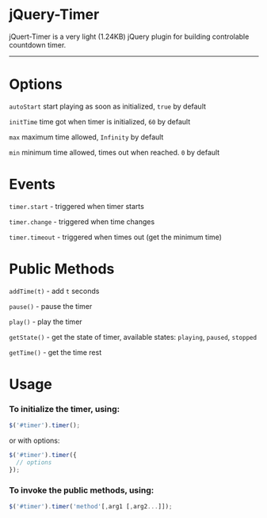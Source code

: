 # jQuery-Timer

jQuert-Timer is a very light (1.24KB) jQuery plugin for building controlable countdown timer.

---------------

# Options

`autoStart` start playing as soon as initialized, `true` by default

`initTime` time got when timer is initialized, `60` by default

`max` maximum time allowed, `Infinity` by default

`min` minimum time allowed, times out when reached. `0` by default

# Events

`timer.start` - triggered when timer starts

`timer.change` - triggered when time changes

`timer.timeout` - triggered when times out (get the minimum time)

# Public Methods

`addTime(t)` - add `t` seconds

`pause()` - pause the timer

`play()` - play the timer

`getState()` - get the state of timer, available states: `playing`, `paused`, `stopped`

`getTime()` - get the time rest

# Usage

### To initialize the timer, using: 

```javascript
$('#timer').timer();
```

or with options: 

```javascript
$('#timer').timer({
  // options
});
```

### To invoke the public methods, using:

```javascript
$('#timer').timer('method'[,arg1 [,arg2...]]);
```
